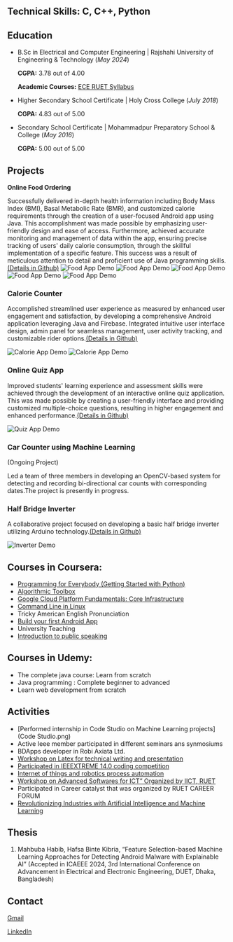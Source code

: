 ## Technical Skills: C, C++, Python
## Education
- B.Sc in Electrical and Computer Engineering | Rajshahi University of Engineering & Technology (_May 2024_)

  **CGPA:** 3.78 out of 4.00
  
  **Academic Courses:** [ECE RUET Syllabus](https://ece.ruet.ac.bd/public/storage/files/ece-undergraduate-syllabus_1591597850.pdf)
  	
- Higher Secondary School Certificate	| Holy Cross College (_July 2018_)
  
  **CGPA:** 4.83 out of 5.00           		
- Secondary School Certificate | Mohammadpur Preparatory School & College (_May 2016_)
  
  **CGPA:** 5.00 out of 5.00  
  
## Projects
**Online Food Ordering**

Successfully delivered in-depth health information including Body Mass Index (BMI), Basal Metabolic Rate (BMR), and customized calorie requirements through the creation of a user-focused Android app using Java. This accomplishment was made possible by emphasizing user-friendly design and ease of access. Furthermore, achieved accurate monitoring and management of data within the app, ensuring precise tracking of users' daily calorie consumption, through the skillful implementation of a specific feature. This success was a result of meticulous attention to detail and proficient use of Java programming skills.[(Details in Github)](https://github.com/mahbuba26/FoodAppNew)
![Food App Demo](/order1.png)
![Food App Demo](/order2.png)
![Food App Demo](/order3.png)
![Food App Demo](/order4.png)
![Food App Demo](/order5.png)

### Calorie Counter
Accomplished streamlined user experience as measured by enhanced user engagement and satisfaction, by developing a comprehensive Android application leveraging Java and Firebase. Integrated intuitive user interface design, admin panel for seamless management, user activity tracking, and customizable rider options.[(Details in Github)](https://github.com/mahbuba26/Diet-Care)

![Calorie App Demo](assets/dd1.png)
![Calorie App Demo](/assets/dd2.png)

### Online Quiz App

Improved students' learning experience and assessment skills were achieved through the development of an interactive online quiz application. This was made possible by creating a user-friendly interface and providing customized multiple-choice questions, resulting in higher engagement and enhanced performance.[(Details in Github)](https://github.com/mahbuba26/Online-Quiz)

![Quiz App Demo](assets/q1.png)

### Car Counter using Machine Learning
(Ongoing Project)

Led a team of three members in developing an OpenCV-based system for detecting and recording bi-directional car counts with corresponding dates.The project is presently in progress.


### Half Bridge Inverter

A collaborative project focused on developing a basic half bridge inverter utilizing Arduino technology.[(Details in Github)](https://github.com/mahbuba26/Half-bridge-inverter)

![Inverter Demo](assets/f1.png)

## Courses in Coursera:
* [Programming for Everybody (Getting Started with Python)](certificates/python.pdf)
* [Algorithmic Toolbox](certificates/AlgorithmicToolbox.pdf)
* [Google Cloud Platform Fundamentals: Core Infrastructure](certificates/cloud.pdf)
* [Command Line in Linux](certificates/Linux.pdf)
* Tricky American English Pronunciation
* [Build your first Android App](app.pdf)
* University Teaching
* [Introduction to public speaking](certificates/PublicSpeaking.pdf)

## Courses in Udemy:
* The complete java course: Learn from scratch
* Java programming : Complete beginner to advanced
* Learn web development from scratch

## Activities
- [Performed internship in Code Studio on Machine Learning projects](Code Studio.png)
- Active Ieee member participated in different seminars ans synmosiums
- BDApps developer in Robi Axiata Ltd. 
- [Workshop on Latex for technical writing and presentation](latex.pdf)
- [Participated in IEEEXTREME 14.0 coding competition](certificates/workshop/IEEEXtreme14.0.pdf)
- [Internet of things and robotics process automation](certificates/workshop/MahbubaHabib(1).pdf)
- [Workshop on Advanced Softwares for ICT” Organized by IICT, RUET](certificates/workshop/workshop.pdf)
- Participated in Career catalyst that was organized by RUET CAREER FORUM
- [Revolutionizing Industries with Artificial Intelligence and Machine Learning](certificates/workshop/Participation_Certificate_Mahbuba.pdf)



## Thesis
1. Mahbuba Habib, Hafsa Binte Kibria, “Feature Selection-based Machine Learning Approaches for Detecting Android Malware with Explainable AI”  (Accepted in ICAEEE
2024, 3rd International Conference on Advancement in Electrical and Electronic Engineering, DUET, Dhaka, Bangladesh)

## Contact
[Gmail](mahbuba.eceruet@gmail.com)

[LinkedIn](https://www.linkedin.com/in/mahbuba-h-408b461a6/)
   

